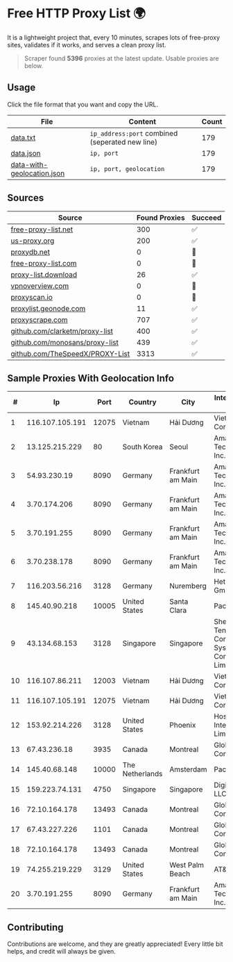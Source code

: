 
# Free HTTP Proxy List 🌍

It is a lightweight project that, every 10 minutes, scrapes lots of free-proxy sites, validates if it works, and serves a clean proxy list.


> Scraper found **5396** proxies at the latest update. Usable proxies are below.

## Usage

Click the file format that you want and copy the URL.


|File|Content|Count|
|----|-------|-----|
|[data.txt](https://raw.githubusercontent.com/themiralay/Proxy-List-World/master/data.txt)|`ip_address:port` combined (seperated new line)|179|
|[data.json](https://raw.githubusercontent.com/themiralay/Proxy-List-World/master/data.json)|`ip, port`|179|
|[data-with-geolocation.json](https://raw.githubusercontent.com/themiralay/Proxy-List-World/master/data-with-geolocation.json)|`ip, port, geolocation`|179|

## Sources

|Source|Found Proxies|Succeed|
|------|-------------|-------|
|[free-proxy-list.net](https://free-proxy-list.net)|300|✅|
|[us-proxy.org](https://www.us-proxy.org)|200|✅|
|[proxydb.net](http://proxydb.net)|0|🚫|
|[free-proxy-list.com](https://free-proxy-list.com/?page=&port=&type%5B%5D=http&type%5B%5D=https&up_time=0&search=Search)|0|🚫|
|[proxy-list.download](https://www.proxy-list.download/HTTP)|26|✅|
|[vpnoverview.com](https://vpnoverview.com/privacy/anonymous-browsing/free-proxy-servers)|0|🚫|
|[proxyscan.io](https://www.proxyscan.io)|0|🚫|
|[proxylist.geonode.com](https://proxylist.geonode.com/api/proxy-list?limit=300&page=1&sort_by=lastChecked&sort_type=desc&protocols=http,https)|11|✅|
|[proxyscrape.com](https://api.proxyscrape.com/v2/?request=displayproxies&protocol=http&timeout=10000&country=all&ssl=all&anonymity=all)|707|✅|
|[github.com/clarketm/proxy-list](https://raw.githubusercontent.com/clarketm/proxy-list/master/proxy-list-raw.txt)|400|✅|
|[github.com/monosans/proxy-list](https://raw.githubusercontent.com/monosans/proxy-list/main/proxies/http.txt)|439|✅|
|[github.com/TheSpeedX/PROXY-List](https://raw.githubusercontent.com/TheSpeedX/PROXY-List/master/http.txt)|3313|✅|


## Sample Proxies With Geolocation Info

|#|Ip|Port|Country|City|Internet Service Provider|
|-|--|----|-------|----|-------------------------|
|1|116.107.105.191|12075|Vietnam|Hải Dương|Viettel Corporation|
|2|13.125.215.229|80|South Korea|Seoul|Amazon Technologies Inc.|
|3|54.93.230.19|8090|Germany|Frankfurt am Main|Amazon Technologies Inc.|
|4|3.70.174.206|8090|Germany|Frankfurt am Main|Amazon Technologies Inc.|
|5|3.70.191.255|8090|Germany|Frankfurt am Main|Amazon Technologies Inc.|
|6|3.70.238.178|8090|Germany|Frankfurt am Main|Amazon Technologies Inc.|
|7|116.203.56.216|3128|Germany|Nuremberg|Hetzner Online GmbH|
|8|145.40.90.218|10005|United States|Santa Clara|Packet Host, Inc.|
|9|43.134.68.153|3128|Singapore|Singapore|Shenzhen Tencent Computer Systems Company Limited|
|10|116.107.86.211|12003|Vietnam|Hải Dương|Viettel Corporation|
|11|116.107.105.191|12075|Vietnam|Hải Dương|Viettel Corporation|
|12|153.92.214.226|3128|United States|Phoenix|Hostinger International Limited|
|13|67.43.236.18|3935|Canada|Montreal|GloboTech Communications|
|14|145.40.68.148|10000|The Netherlands|Amsterdam|Packet Host, Inc.|
|15|159.223.74.131|4750|Singapore|Singapore|DigitalOcean, LLC|
|16|72.10.164.178|13493|Canada|Montreal|GloboTech Communications|
|17|67.43.227.226|1101|Canada|Montreal|GloboTech Communications|
|18|72.10.164.178|13493|Canada|Montreal|GloboTech Communications|
|19|74.255.219.229|3129|United States|West Palm Beach|AT&T Corp.|
|20|3.70.191.255|8090|Germany|Frankfurt am Main|Amazon Technologies Inc.|



## Contributing

Contributions are welcome, and they are greatly appreciated! Every
little bit helps, and credit will always be given.

